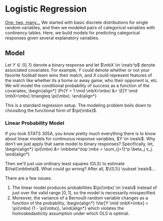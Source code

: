 # Logistic Regression

[One, two, many...](https://www.science.org/doi/10.1126/science.1094492) We started with basic discrete distributions for single random variables, and then we modeled pairs of categorical variables with continency tables. Here, we build models for predicting categorical responses given several explanatory variables.

## Model

Let $Y \in \{0,1\}$ denote a binary response and let $\mbX \in \reals^p$ denote associated covariates. For example, $Y$ could denote whether or not your favorite football team wins their match, and $X$ could represent features of the match like whether its a home or away game, who their opponent is, etc. We will model the conditional probability of success as a function of the covariates,
\begin{align*}
\Pr(Y = 1 \mid \mbX=\mbx) &= \E[Y \mid \mbX=\mbx] \triangleq \pi(\mbx).
\end{align*}

This is a standard regression setup. The modeling problem boils down to choosibng the functional form of $\pi(\mbx)$. 

### Linear Probability Model
If you took STATS 305A, you know pretty much everything there is to know about linear models for continuous response variables, $Y \in \reals$. Why don't we just apply that same model to binary responses? Specifically, let,
\begin{align*}
\pi(\mbx) &= \mbbeta^\top \mbx = \sum_{j=1}^p \beta_j x_j. 
\end{align*}

<!-- :::{admonition} Note about intercepts
:class: warning
Typically we assume that $x_ -->

Then we'll just use ordinary least squares (OLS) to estimate $\hat{\mbbeta}$. What could go wrong? After all, $\{0,1\} \subset \reals$... 

There are a few issues:
1. The linear model produces probabilities $\pi(\mbx) \in \reals$ instead of just over the valid range $[0,1]$, so the model is necessarily misspecified.
2. Moreover, the variance of a Bernoulli random variable changes as a function of the probability,
  \begin{align*}
  \Var[Y \mid \mbX=\mbx] = \pi(\mbx) (1 - \pi(\mbx)),
  \end{align*}
  which violates the homoskedasticity assumption under which OLS is optimal. 